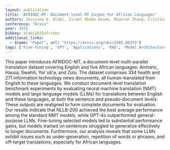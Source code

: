 ```yaml
---
layout: publication
title: 'AFRIDOC-MT: Document-level MT Corpus For African Languages'
authors: Jesujoba O. Alabi, Israel Abebe Azime, Miaoran Zhang, Cristina España-bonet, Rachel Bawden, Dawei Zhu, David Ifeoluwa Adelani, Clement Oyeleke Odoje, Idris Akinade, Iffat Maab, Davis David, Shamsuddeen Hassan Muhammad, Neo Putini, David O. Ademuyiwa, Andrew Caines, Dietrich Klakow
conference: "Arxiv"
year: 2025
bibkey: alabi2025afridoc
additional_links:
  - {name: "Paper", url: "https://arxiv.org/abs/2501.06374"}
tags: ['Fine-Tuning', 'GPT', 'Applications', 'RAG', 'Model Architecture', 'Training Techniques', 'Pretraining Methods']
---
```

This paper introduces AFRIDOC-MT, a document-level multi-parallel translation
dataset covering English and five African languages: Amharic, Hausa, Swahili,
Yor\`ub\'a, and Zulu. The dataset comprises 334 health and 271 information
technology news documents, all human-translated from English to these
languages. We conduct document-level translation benchmark experiments by
evaluating neural machine translation (NMT) models and large language models
(LLMs) for translations between English and these languages, at both the
sentence and pseudo-document levels. These outputs are realigned to form
complete documents for evaluation. Our results indicate that NLLB-200 achieved
the best average performance among the standard NMT models, while GPT-4o
outperformed general-purpose LLMs. Fine-tuning selected models led to
substantial performance gains, but models trained on sentences struggled to
generalize effectively to longer documents. Furthermore, our analysis reveals
that some LLMs exhibit issues such as under-generation, repetition of words or
phrases, and off-target translations, especially for African languages.
